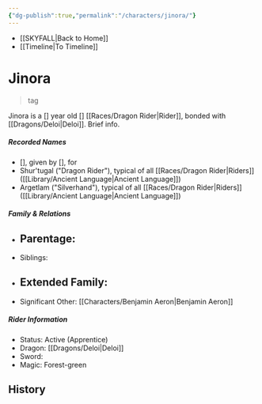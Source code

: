 ```yaml
---
{"dg-publish":true,"permalink":"/characters/jinora/"}
---
```


- [[SKYFALL\|Back to Home]]
- [[Timeline\|To Timeline]]

# Jinora
>tag

Jinora is a [] year old [] [[Races/Dragon Rider\|Rider]], bonded with [[Dragons/Deloi\|Deloi]]. Brief info.

##### Recorded Names
- [], given by [], for 
- Shur'tugal ("Dragon Rider"), typical of all [[Races/Dragon Rider\|Riders]] ([[Library/Ancient Language\|Ancient Language]])
- Argetlam ("Silverhand"), typical of all [[Races/Dragon Rider\|Riders]] ([[Library/Ancient Language\|Ancient Language]])

##### Family & Relations
- Parentage: 
	- 
- Siblings:
- Extended Family:
	- 
- Significant Other: [[Characters/Benjamin Aeron\|Benjamin Aeron]] 

##### Rider Information
- Status: Active (Apprentice)
- Dragon: [[Dragons/Deloi\|Deloi]]
- Sword: 
- Magic: Forest-green

## History
